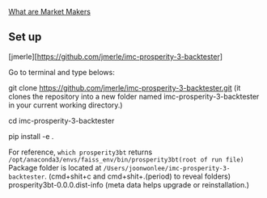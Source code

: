 
[What are Market Makers](marketmaker.md)


## Set up

[jmerle][https://github.com/jmerle/imc-prosperity-3-backtester]

Go to terminal and type belows:

git clone https://github.com/jmerle/imc-prosperity-3-backtester.git
(it clones the repository into a new folder named imc-prosperity-3-backtester in your current working directory.)

cd imc-prosperity-3-backtester

pip install -e .

For reference,
```which prosperity3bt```   returns ```/opt/anaconda3/envs/faiss_env/bin/prosperity3bt(root of run file)```    
Package folder is located at  ```/Users/joonwonlee/imc-prosperity-3-backtester```. (cmd+shit+c and cmd+shit+.(period) to reveal folders)   
prosperity3bt-0.0.0.dist-info (meta data helps upgrade or reinstallation.)   



